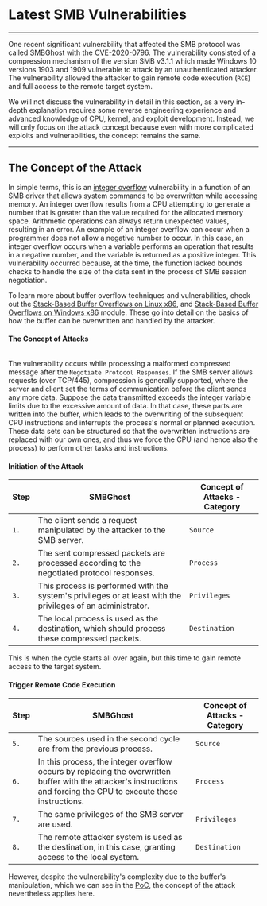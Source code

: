 
<h1>Latest SMB Vulnerabilities</h1>
<hr/>
<p>One recent significant vulnerability that affected the SMB protocol was called <a href="https://arista.my.site.com/AristaCommunity/s/article/SMBGhost-Wormable-Vulnerability-Analysis-CVE-2020-0796">SMBGhost</a> with the <a href="https://msrc.microsoft.com/update-guide/vulnerability/CVE-2020-0796">CVE-2020-0796</a>. The vulnerability consisted of a compression mechanism of the version SMB v3.1.1 which made Windows 10 versions 1903 and 1909 vulnerable to attack by an unauthenticated attacker. The vulnerability allowed the attacker to gain remote code execution (<code>RCE</code>) and full access to the remote target system.</p>
<p>We will not discuss the vulnerability in detail in this section, as a very in-depth explanation requires some reverse engineering experience and advanced knowledge of CPU, kernel, and exploit development. Instead, we will only focus on the attack concept because even with more complicated exploits and vulnerabilities, the concept remains the same.</p>
<hr/>
<h2>The Concept of the Attack</h2>
<p>In simple terms, this is an <a href="https://en.wikipedia.org/wiki/Integer_overflow">integer overflow</a> vulnerability in a function of an SMB driver that allows system commands to be overwritten while accessing memory. An integer overflow results from a CPU attempting to generate a number that is greater than the value required for the allocated memory space. Arithmetic operations can always return unexpected values, resulting in an error. An example of an integer overflow can occur when a programmer does not allow a negative number to occur. In this case, an integer overflow occurs when a variable performs an operation that results in a negative number, and the variable is returned as a positive integer. This vulnerability occurred because, at the time, the function lacked bounds checks to handle the size of the data sent in the process of SMB session negotiation.</p>
<p>To learn more about buffer overflow techniques and vulnerabilities, check out the <a href="https://academy.hackthebox.com/course/preview/stack-based-buffer-overflows-on-linux-x86">Stack-Based Buffer Overflows on Linux x86</a>, and <a href="https://academy.hackthebox.com/course/preview/stack-based-buffer-overflows-on-windows-x86">Stack-Based Buffer Overflows on Windows x86</a> module. These go into detail on the basics of how the buffer can be overwritten and handled by the attacker.</p>
<h4>The Concept of Attacks</h4>
<p><img alt="" src="https://academy.hackthebox.com/storage/modules/116/attack_concept2.png"/></p>
<p>The vulnerability occurs while processing a malformed compressed message after the <code>Negotiate Protocol Responses</code>. If the SMB server allows requests (over TCP/445), compression is generally supported, where the server and client set the terms of communication before the client sends any more data. Suppose the data transmitted exceeds the integer variable limits due to the excessive amount of data. In that case, these parts are written into the buffer, which leads to the overwriting of the subsequent CPU instructions and interrupts the process's normal or planned execution. These data sets can be structured so that the overwritten instructions are replaced with our own ones, and thus we force the CPU (and hence also the process) to perform other tasks and instructions.</p>
<h4>Initiation of the Attack</h4>
<table>
<thead>
<tr>
<th><strong>Step</strong></th>
<th><strong>SMBGhost</strong></th>
<th><strong>Concept of Attacks - Category</strong></th>
</tr>
</thead>
<tbody>
<tr>
<td><code>1.</code></td>
<td>The client sends a request manipulated by the attacker to the SMB server.</td>
<td><code>Source</code></td>
</tr>
<tr>
<td><code>2.</code></td>
<td>The sent compressed packets are processed according to the negotiated protocol responses.</td>
<td><code>Process</code></td>
</tr>
<tr>
<td><code>3.</code></td>
<td>This process is performed with the system's privileges or at least with the privileges of an administrator.</td>
<td><code>Privileges</code></td>
</tr>
<tr>
<td><code>4.</code></td>
<td>The local process is used as the destination, which should process these compressed packets.</td>
<td><code>Destination</code></td>
</tr>
</tbody>
</table>
<p>This is when the cycle starts all over again, but this time to gain remote access to the target system.</p>
<h4>Trigger Remote Code Execution</h4>
<table>
<thead>
<tr>
<th><strong>Step</strong></th>
<th><strong>SMBGhost</strong></th>
<th><strong>Concept of Attacks - Category</strong></th>
</tr>
</thead>
<tbody>
<tr>
<td><code>5.</code></td>
<td>The sources used in the second cycle are from the previous process.</td>
<td><code>Source</code></td>
</tr>
<tr>
<td><code>6.</code></td>
<td>In this process, the integer overflow occurs by replacing the overwritten buffer with the attacker's instructions and forcing the CPU to execute those instructions.</td>
<td><code>Process</code></td>
</tr>
<tr>
<td><code>7.</code></td>
<td>The same privileges of the SMB server are used.</td>
<td><code>Privileges</code></td>
</tr>
<tr>
<td><code>8.</code></td>
<td>The remote attacker system is used as the destination, in this case, granting access to the local system.</td>
<td><code>Destination</code></td>
</tr>
</tbody>
</table>
<p>However, despite the vulnerability's complexity due to the buffer's manipulation, which we can see in the <a href="https://www.exploit-db.com/exploits/48537">PoC</a>, the concept of the attack nevertheless applies here.</p>
